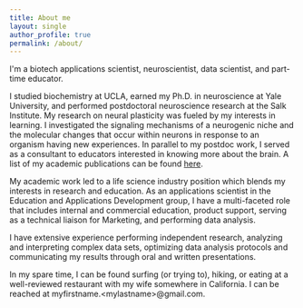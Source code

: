 ```yaml
---
title: About me
layout: single
author_profile: true
permalink: /about/
---
```


I'm a biotech applications scientist, neuroscientist, data scientist, and part-time educator.

I studied biochemistry at UCLA, earned my Ph.D. in neuroscience at Yale University, and performed postdoctoral neuroscience research at the Salk Institute. My research on neural plasticity was fueled by my interests in learning. I investigated the signaling mechanisms of a neurogenic niche and the molecular changes that occur within neurons in response to an organism having new experiences. In parallel to my postdoc work, I served as a consultant to educators interested in knowing more about the brain. A list of my academic publications can be found [here](https://scholar.google.com/citations?user=wGG8V78AAAAJ&hl=en). 

My academic work led to a life science industry position which blends my interests in research and education. As an applications scientist in the Education and Applications Development group, I have a multi-faceted role that includes internal and commercial education, product support, serving as a technical liaison for Marketing, and performing data analysis.

I have extensive experience performing independent research, analyzing and interpreting complex data sets, optimizing data analysis protocols and communicating my results through oral and written presentations.

In my spare time, I can be found surfing (or trying to), hiking, or eating at a well-reviewed restaurant with my wife somewhere in California. I can be reached at myfirstname.\<mylastname\>@gmail.com.